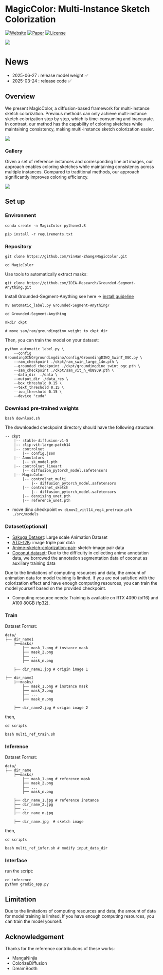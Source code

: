 # MagicColor: Multi-Instance Sketch Colorization
[![Website](asset/badge-website.svg)](https://yinhan-zhang.github.io/color/)
[![Paper](https://img.shields.io/badge/arXiv-PDF-b31b1b)](https://arxiv.org/abs/2503.16948)
[![License](https://img.shields.io/badge/License-CC%20BY--NC%204.0-929292)](https://creativecommons.org/licenses/by-nc/4.0/)

![](./asset/logo.png)

# News
- 2025-06-27 : release model weight ✅
- 2025-03-24 : release code ✅

## Overview
We present MagicColor, a diffusion-based framework for multi-instance sketch colorization. Previous methods can only achieve multi-instance sketch colorization step by step, which is time-consuming and inaccurate. In contrast, our method has the capability of coloring sketches while maintaining consistency, making multi-instance sketch colorization easier.

![](./asset/intro.jpg)

### Gallery
Given a set of reference instances and corresponding line art images, our approach enables coloring sketches while maintaining consistency across multiple instances. Compared to traditional methods, our approach significantly improves coloring efficiency.

![](./asset/teaser.jpg)


## Set up

### Environment

    conda create -n MagicColor python=3.8

    pip install -r requirements.txt

### Repository

    git clone https://github.com/YinHan-Zhang/MagicColor.git
    
    cd MagicColor

Use tools to automatically extract masks:

    git clone https://github.com/IDEA-Research/Grounded-Segment-Anything.git

Install Grounded-Segment-Anything see here -> [install guideline](https://github.com/IDEA-Research/Grounded-Segment-Anything)

    mv automatic_label.py Grounded-Segment-Anything/

    cd Grounded-Segment-Anything

    mkdir ckpt  
    
    # move sam/ram/groundingdino weight to ckpt dir


Then, you can train the model on your dataset:

    python automatic_label.py \
        --config GroundingDINO/groundingdino/config/GroundingDINO_SwinT_OGC.py \
        --ram_checkpoint ./ckpt/ram_swin_large_14m.pth \
        --grounded_checkpoint ./ckpt/groundingdino_swint_ogc.pth \
        --sam_checkpoint ./ckpt/sam_vit_h_4b8939.pth \
        --data_dir  ./data \
        --output_dir ./data_res \
        --box_threshold 0.15 \
        --text_threshold 0.15 \
        --iou_threshold 0.15 \
        --device "cuda"

### Download pre-trained weights

    bash download.sh

The downloaded checkpoint directory should have the following structure:
```
-- ckpt
    |-- stable-diffusion-v1-5
    |-- clip-vit-large-patch14
    |-- controlnet
        |-- config.json
    |-- Annotators
        |-- sk_model.pth
    |-- controlnet_lineart
        |-- diffusion_pytorch_model.safetensors
    |-- MagicColor
        |-- controlnet_multi
            |-- diffusion_pytorch_model.safetensors
        |-- controlnet_sketch
            |-- diffusion_pytorch_model.safetensors
        |-- denoising_unet.pth
        |-- reference_unet.pth
```
- move dino checkpoint 
```mv dinov2_vitl14_reg4_pretrain.pth ./src/models```

### Dataset(optional)

- [Sakuga Dataset](https://github.com/KytraScript/SakugaDataset): Large scale Animation Dataset
- [ATD-12K](https://github.com/lisiyao21/AnimeInterp): image triple pair data
- [Anime-sketch-colorization-pair](https://www.kaggle.com/datasets/ktaebum/anime-sketch-colorization-pair): sketch-image pair data
- [Coconut dataset](https://www.kaggle.com/datasets/xueqingdeng/coconut): Due to the difficulty in collecting anime annotation data, we borrowed the annotation segmentation data of coconut as auxiliary training data

Due to the limitations of computing resources and data, the amount of animation data for model training is limited. If you are not satisfied with the colorization effect and have enough computing resources, you can train the model yourself based on the provided checkpoint.

- Computing resource needs: Training is available on RTX 4090 (bf16) and A100 80GB (fp32).

### Train
Dataset Format:

    data/
    ├── dir_name1
        ├──masks/
            ├── mask_1.png # instance mask
            ├── mask_2.png
            ├── ...
            ├── mask_n.png

        ├── dir_name1.jpg # origin image 1

    ├── dir_name2
        ├──masks/
            ├── mask_1.png # instance mask
            ├── mask_2.png
            ├── ...
            ├── mask_n.png

        ├── dir_name2.jpg # origin image 2

then,

    cd scripts

    bash multi_ref_train.sh

### Inference
Dataset Format:

    data/
    ├── dir_name
        ├──masks/
            ├── mask_1.png # reference mask
            ├── mask_2.png
            ├── ...
            ├── mask_n.png

        ├── dir_name_1.jpg # reference instance
        ├── dir_name_2.jpg
        ├── ...
        ├── dir_name_n.jpg

        ├── dir_name.jpg  # sketch image

then, 

    cd scripts
    
    bash multi_ref_infer.sh # modify input_data_dir


### Interface
run the script:
 
    cd inference
    python gradio_app.py


## Limitation

Due to the limitations of computing resources and data, the amount of data for model training is limited. If you have enough computing resources, you can train the model yourself.

## Acknowledgement

Thanks for the reference contributions of these works: 
- MangaNinjia
- ColorizeDiffusion
- DreamBooth
